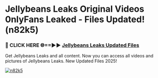 # Jellybeans Leaks Original Videos 0nlyFans Leaked - Files Updated! (n82k5)

<h3>🔴 CLICK HERE 🌐==►► <a href="https://tinyurl.com/2wckxsce" rel="nofollow">Jellybeans Leaks Updated Files</a></h3>

Get Jellybeans Leaks and all content. Now you can access all videos and pictures of Jellybeans Leaks. New Updated Files 2025!

[![n82k5](https://i.imgur.com/AFduVYN.gif)](https://tinyurl.com/2wckxsce)
